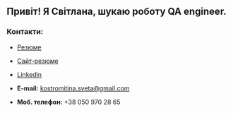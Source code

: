 ## Привіт! Я Світлана, шукаю роботу QA engineer.

### Контакти:

- [Резюме](https://github.com/Svetlana-KS/Resume_Svitlana_Kostromitina/blob/main/file/%D0%A0%D0%B5%D0%B7%D1%8E%D0%BC%D0%B5_%D0%9A%D0%BE%D1%81%D1%82%D1%80%D0%BE%D0%BC%D1%96%D1%82%D1%96%D0%BD%D0%B0_%D0%A1%D0%B2%D1%96%D1%82%D0%BB%D0%B0%D0%BD%D0%B0_(QA).pdf)

- [Сайт-резюме](https://svetlana-ks.github.io/Resume_Svitlana_Kostromitina/)

- [Linkedin](https://www.linkedin.com/in/svitlana-kostromitina/)

- **E-mail:** kostromitina.sveta@gmail.com

- **Моб. телефон:** +38 050 970 28 65

